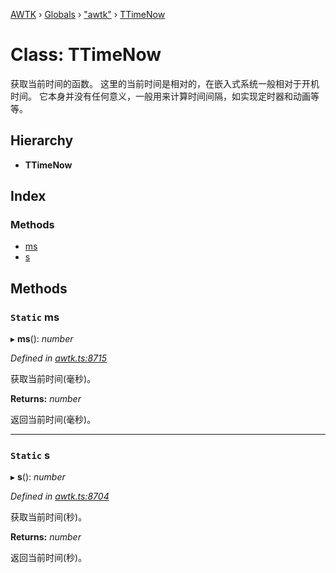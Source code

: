 [AWTK](../README.md) › [Globals](../globals.md) › ["awtk"](../modules/_awtk_.md) › [TTimeNow](_awtk_.ttimenow.md)

# Class: TTimeNow

获取当前时间的函数。 这里的当前时间是相对的，在嵌入式系统一般相对于开机时间。 它本身并没有任何意义，一般用来计算时间间隔，如实现定时器和动画等等。

## Hierarchy

* **TTimeNow**

## Index

### Methods

* [ms](_awtk_.ttimenow.md#static-ms)
* [s](_awtk_.ttimenow.md#static-s)

## Methods

### `Static` ms

▸ **ms**(): *number*

*Defined in [awtk.ts:8715](https://github.com/zlgopen/awtk-binding/blob/346f0a7/tools/code_gen/js/output/awtk.ts#L8715)*

获取当前时间(毫秒)。

**Returns:** *number*

返回当前时间(毫秒)。

___

### `Static` s

▸ **s**(): *number*

*Defined in [awtk.ts:8704](https://github.com/zlgopen/awtk-binding/blob/346f0a7/tools/code_gen/js/output/awtk.ts#L8704)*

获取当前时间(秒)。

**Returns:** *number*

返回当前时间(秒)。

